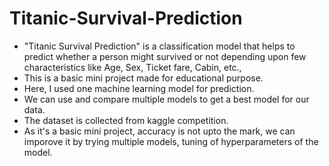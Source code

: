 # Titanic-Survival-Prediction

* "Titanic Survival Prediction" is a classification model that helps to predict whether a person might survived or not depending upon few characteristics like Age, Sex, Ticket fare, Cabin, etc.,
*  This is a basic mini project made for educational purpose.
*  Here, I used one machine learning model for prediction.
*  We can use and compare multiple models to get a best model for our data.
*  The dataset is collected from kaggle competition.
*  As it's a basic mini project, accuracy is not upto the mark, we can imporove it by trying multiple models, tuning of hyperparameters of the model.
